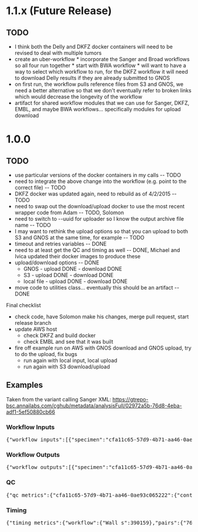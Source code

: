 # 1.1.x (Future Release)

## TODO

* I think both the Delly and DKFZ docker containers will need to be revised to deal with multiple tumors
* create an uber-workflow
      * incorporate the Sanger and Broad workflows so all four run together
      * start with BWA workflow 
      * will want to have a way to select which workflow to run, for the DKFZ workflow it will need to download Delly results if they are already submitted to GNOS
* on first run, the workflow pulls reference files from S3 and GNOS, we need a better alternative so that we don't eventually refer to broken links which would decrease the longevity of the workflow
* artifact for shared workflow modules that we can use for Sanger, DKFZ, EMBL, and maybe BWA workflows... specifically modules for upload download

# 1.0.0

## TODO

* use particular versions of the docker containers in my calls -- TODO
* need to integrate the above change into the workflow (e.g. point to the correct file) -- TODO
* DKFZ docker was updated again, need to rebuild as of 4/2/2015 -- TODO
* need to swap out the download/upload docker to use the most recent wrapper code from Adam -- TODO, Solomon
* need to switch to --uuid for uploader so I know the output archive file name -- TODO
* I may want to rethink the upload options so that you can upload to both S3 and GNOS at the same time, for example -- TODO
* timeout and retries variables -- DONE
* need to at least get the QC and timing as well -- DONE, Michael and Ivica updated their docker images to produce these
* upload/download options -- DONE
    * GNOS - upload DONE - download DONE
    * S3 - upload DONE - download DONE
    * local file - upload DONE - download DONE
* move code to utilities class... eventually this should be an artifact -- DONE

Final checklist

* check code, have Solomon make his changes, merge pull request, start release branch
* update AWS host
     * check DKFZ and build docker
     * check EMBL and see that it was built
* fire off example run on AWS with GNOS download and GNOS upload, try to do the upload, fix bugs
     * run again with local input, local upload
     * run again with S3 download/upload

## Examples

Taken from the variant calling Sanger XML: https://gtrepo-bsc.annailabs.com/cghub/metadata/analysisFull/02972a5b-76d8-4eba-adf1-5ef50880cb66

### Workflow Inputs

<pre>
{"workflow_inputs":[{"specimen":"cfa11c65-57d9-4b71-aa46-0ae93c065222","attributes":{"dcc_project_code":"CLLE-ES","submitter_donor_id":"367","submitter_sample_id":"367-01-2ND","use_cntl":"N/A","dcc_specimen_type":"Normal - blood derived","submitter_specimen_id":"367-01-2ND","analysis_url":"https://gtrepo-bsc.annailabs.com/cghub/metadata/analysisFull/61f3de20-065e-4fa8-b14d-6983d9937f6d","center_name":"BSC","analysis_id":"61f3de20-065e-4fa8-b14d-6983d9937f6d","study_ref":"icgc_pancancer"}},{"specimen":"767517f2-f94c-44bb-9af6-36b662b166ef","attributes":{"dcc_project_code":"CLLE-ES","submitter_donor_id":"367","submitter_sample_id":"367-01-6TD","use_cntl":"cfa11c65-57d9-4b71-aa46-0ae93c065222","dcc_specimen_type":"Primary tumour - blood derived (peripheral blood)","submitter_specimen_id":"367-01-6TD","analysis_url":"https://gtrepo-bsc.annailabs.com/cghub/metadata/analysisFull/6c3c7106-bf78-4ce5-bed0-601fda90b94b","center_name":"BSC","analysis_id":"6c3c7106-bf78-4ce5-bed0-601fda90b94b","study_ref":"icgc_pancancer"}}]}
</pre>

### Workflow Outputs

<pre>
{"workflow_outputs":[{"specimen":"cfa11c65-57d9-4b71-aa46-0ae93c065222","attributes":{"dcc_project_code":"CLLE-ES","submitter_donor_id":"367","submitter_sample_id":"367-01-2ND","use_cntl":"N/A","dcc_specimen_type":"Normal - blood derived","submitter_specimen_id":"367-01-2ND","analysis_url":"https://gtrepo-bsc.annailabs.com/cghub/metadata/analysisFull/61f3de20-065e-4fa8-b14d-6983d9937f6d","center_name":"BSC","analysis_id":"61f3de20-065e-4fa8-b14d-6983d9937f6d","study_ref":"icgc_pancancer"}},{"files":{"./seqware-results/767517f2-f94c-44bb-9af6-36b662b166ef.svcp_1-0-4.20150130.somatic.binnedReadCounts.tar.gz":{"workflow_version":"1.0.4","file_type":"somatic","date":"20150130","specimen":"767517f2-f94c-44bb-9af6-36b662b166ef","workflow_name":"svcp"},"./seqware-results/767517f2-f94c-44bb-9af6-36b662b166ef.svcp_1-0-4.20150130.somatic.indel.tar.gz":{"workflow_version":"1.0.4","file_type":"somatic","date":"20150130","specimen":"767517f2-f94c-44bb-9af6-36b662b166ef","workflow_name":"svcp"},"./seqware-results/767517f2-f94c-44bb-9af6-36b662b166ef.svcp_1-0-4.20150130.somatic.indel.vcf.gz.tbi":{"workflow_version":"1.0.4","file_type":"somatic","date":"20150130","specimen":"767517f2-f94c-44bb-9af6-36b662b166ef","workflow_name":"svcp"},"./seqware-results/767517f2-f94c-44bb-9af6-36b662b166ef.svcp_1-0-4.20150130.somatic.genotype.tar.gz":{"workflow_version":"1.0.4","file_type":"somatic","date":"20150130","specimen":"767517f2-f94c-44bb-9af6-36b662b166ef","workflow_name":"svcp"},"./seqware-results/767517f2-f94c-44bb-9af6-36b662b166ef.svcp_1-0-4.20150130.somatic.cnv.vcf.gz.tbi":{"workflow_version":"1.0.4","file_type":"somatic","date":"20150130","specimen":"767517f2-f94c-44bb-9af6-36b662b166ef","workflow_name":"svcp"},"./seqware-results/767517f2-f94c-44bb-9af6-36b662b166ef.svcp_1-0-4.20150130.somatic.snv_mnv.tar.gz":{"workflow_version":"1.0.4","file_type":"somatic","date":"20150130","specimen":"767517f2-f94c-44bb-9af6-36b662b166ef","workflow_name":"svcp"},"./seqware-results/767517f2-f94c-44bb-9af6-36b662b166ef.svcp_1-0-4.20150130.somatic.sv.vcf.gz.tbi":{"workflow_version":"1.0.4","file_type":"somatic","date":"20150130","specimen":"767517f2-f94c-44bb-9af6-36b662b166ef","workflow_name":"svcp"},"./seqware-results/767517f2-f94c-44bb-9af6-36b662b166ef.svcp_1-0-4.20150130.somatic.sv.tar.gz":{"workflow_version":"1.0.4","file_type":"somatic","date":"20150130","specimen":"767517f2-f94c-44bb-9af6-36b662b166ef","workflow_name":"svcp"},"./seqware-results/767517f2-f94c-44bb-9af6-36b662b166ef.svcp_1-0-4.20150130.somatic.snv_mnv.vcf.gz":{"workflow_version":"1.0.4","file_type":"somatic","date":"20150130","specimen":"767517f2-f94c-44bb-9af6-36b662b166ef","workflow_name":"svcp"},"./seqware-results/767517f2-f94c-44bb-9af6-36b662b166ef.svcp_1-0-4.20150130.somatic.imputeCounts.tar.gz":{"workflow_version":"1.0.4","file_type":"somatic","date":"20150130","specimen":"767517f2-f94c-44bb-9af6-36b662b166ef","workflow_name":"svcp"},"./seqware-results/767517f2-f94c-44bb-9af6-36b662b166ef.svcp_1-0-4.20150130.somatic.snv_mnv.vcf.gz.tbi":{"workflow_version":"1.0.4","file_type":"somatic","date":"20150130","specimen":"767517f2-f94c-44bb-9af6-36b662b166ef","workflow_name":"svcp"},"./seqware-results/767517f2-f94c-44bb-9af6-36b662b166ef.svcp_1-0-4.20150130.somatic.cnv.tar.gz":{"workflow_version":"1.0.4","file_type":"somatic","date":"20150130","specimen":"767517f2-f94c-44bb-9af6-36b662b166ef","workflow_name":"svcp"},"./seqware-results/767517f2-f94c-44bb-9af6-36b662b166ef.svcp_1-0-4.20150130.somatic.cnv.vcf.gz":{"workflow_version":"1.0.4","file_type":"somatic","date":"20150130","specimen":"767517f2-f94c-44bb-9af6-36b662b166ef","workflow_name":"svcp"},"./seqware-results/767517f2-f94c-44bb-9af6-36b662b166ef.svcp_1-0-4.20150130.somatic.verifyBamId.tar.gz":{"workflow_version":"1.0.4","file_type":"somatic","date":"20150130","specimen":"767517f2-f94c-44bb-9af6-36b662b166ef","workflow_name":"svcp"},"./seqware-results/767517f2-f94c-44bb-9af6-36b662b166ef.svcp_1-0-4.20150130.somatic.indel.vcf.gz":{"workflow_version":"1.0.4","file_type":"somatic","date":"20150130","specimen":"767517f2-f94c-44bb-9af6-36b662b166ef","workflow_name":"svcp"},"./seqware-results/767517f2-f94c-44bb-9af6-36b662b166ef.svcp_1-0-4.20150130.somatic.sv.vcf.gz":{"workflow_version":"1.0.4","file_type":"somatic","date":"20150130","specimen":"767517f2-f94c-44bb-9af6-36b662b166ef","workflow_name":"svcp"}},"specimen":"767517f2-f94c-44bb-9af6-36b662b166ef","attributes":{"dcc_project_code":"CLLE-ES","submitter_donor_id":"367","submitter_sample_id":"367-01-6TD","use_cntl":"cfa11c65-57d9-4b71-aa46-0ae93c065222","dcc_specimen_type":"Primary tumour - blood derived (peripheral blood)","submitter_specimen_id":"367-01-6TD","analysis_url":"https://gtrepo-bsc.annailabs.com/cghub/metadata/analysisFull/6c3c7106-bf78-4ce5-bed0-601fda90b94b","center_name":"BSC","analysis_id":"6c3c7106-bf78-4ce5-bed0-601fda90b94b","study_ref":"icgc_pancancer"}}]}
</pre>

### QC

<pre>
{"qc_metrics":{"cfa11c65-57d9-4b71-aa46-0ae93c065222":{"contamination":{"cfa11c65-57d9-4b71-aa46-0ae93c065222":{"by_readgroup":{"BSC:C018GACXX_1_9":{"reads_used":"174172","avg_depth":"4.94","contamination":"0.00000"},"BSC:B02W9ACXX_1_9":{"reads_used":"182465","avg_depth":"5.17","contamination":"0.00000"},"BSC:B02WGACXX_2_9":{"reads_used":"156294","avg_depth":"4.43","contamination":"0.00028"},"BSC:C018GACXX_2_9":{"reads_used":"161139","avg_depth":"4.57","contamination":"0.00000"},"BSC:B02W9ACXX_2_9":{"reads_used":"150801","avg_depth":"4.27","contamination":"0.00040"},"BSC:B02WGACXX_1_9":{"reads_used":"170077","avg_depth":"4.82","contamination":"0.00000"}},"reads_used":"994948","snps_used":"35283","avg_depth":"28.20","contamination":"0.00000"},"caller":"varifyBamId"}},"767517f2-f94c-44bb-9af6-36b662b166ef":{"sv":{"assembled":"2","groups":"92","caller":"BRASS"},"indel":{"likely_germline":"476815","all_indel":"704116","caller":"cgpPindel","passed_indel":"149"},"snv_mnv":{"real_copynumber":1,"all_somatic":"18415","caller":"CaVEMan","all_germline":"3964685","passed_somatic":"2708"},"cnv":{"NormalContamination":"0","psi":"2","solution_possible":1,"goodnessOfFit":"96.8068053107374","rho":"1","Ploidy":"1.95865473446287","caller":"ASCAT"},"genotype":{"frac_informative_genotype":"0.989130434782609","total_loci":92,"frac_matched_genotype":"1","compared_against":"cfa11c65-57d9-4b71-aa46-0ae93c065222"},"contamination":{"caller":"varifyBamId","767517f2-f94c-44bb-9af6-36b662b166ef":{"by_readgroup":{"BSC:C018GACXX_1_10":{"reads_used":"181248","avg_depth":"5.15","contamination":"0.00037"},"BSC:B02W9ACXX_2_10":{"reads_used":"162573","avg_depth":"4.62","contamination":"0.00000"},"BSC:B02W9ACXX_1_10":{"reads_used":"187648","avg_depth":"5.33","contamination":"0.00030"},"BSC:B02WGACXX_2_10":{"reads_used":"161409","avg_depth":"4.58","contamination":"0.00000"},"BSC:B02WGACXX_1_10":{"reads_used":"175150","avg_depth":"4.97","contamination":"0.00023"},"BSC:C018GACXX_2_10":{"reads_used":"176290","avg_depth":"5.01","contamination":"0.00000"}},"reads_used":"1044318","snps_used":"35222","avg_depth":"29.65","contamination":"0.00001"}},"gender":{"frac_match_gender":null,"total_loci":4,"gender_result":null,"compared_against":"cfa11c65-57d9-4b71-aa46-0ae93c065222"}}}}
</pre>

### Timing

<pre>
{"timing_metrics":{"workflow":{"Wall_s":390159},"pairs":{"767517f2-f94c-44bb-9af6-36b662b166ef":{"sv":{"detailed":{"group":[{"Wall_s":"387.37","System_s":"8.04","User_s":"411.83","Max_kb":"1315216"}],"assemble":[{"Wall_s":"209.35","System_s":"19.83","User_s":"181.55","Max_kb":"353952"}],"input":[{"Wall_s":"9809.83","System_s":"456.14","User_s":"7981.40","Max_kb":"4267936"},{"Wall_s":"8947.08","System_s":"417.08","User_s":"7185.86","Max_kb":"4268208"}],"filter":[{"Wall_s":"40.50","System_s":"2.49","User_s":"29.78","Max_kb":"201056"}],"grass":[{"Wall_s":"2.49","System_s":"0.32","User_s":"1.44","Max_kb":"183616"}],"tabix":[{"Wall_s":"59.53","System_s":"11.84","User_s":"0.54","Max_kb":"153344"}],"split":[{"Wall_s":"0.77","System_s":"0.14","User_s":"0.45","Max_kb":"153248"}]},"max_mem_mb":4169,"caller":"BRASS","total_cpu_s":16708.73},"indel":{"detailed":{"pin2vcf":[{"Wall_s":"5188.85","System_s":"57.01","User_s":"1720.77","Max_kb":"279328"},{"Wall_s":"3036.66","System_s":"33.87","User_s":"985.08","Max_kb":"286496"},{"Wall_s":"3005.88","System_s":"33.62","User_s":"999.25","Max_kb":"273040"},{"Wall_s":"2511.22","System_s":"32.59","User_s":"996.79","Max_kb":"273008"},{"Wall_s":"1923.34","System_s":"27.45","User_s":"829.93","Max_kb":"273072"},{"Wall_s":"2169.80","System_s":"22.51","User_s":"683.74","Max_kb":"273328"},{"Wall_s":"1838.51","System_s":"20.84","User_s":"615.40","Max_kb":"284000"},{"Wall_s":"1834.87","System_s":"20.90","User_s":"672.57","Max_kb":"312448"},{"Wall_s":"1503.28","System_s":"18.12","User_s":"544.85","Max_kb":"282832"},{"Wall_s":"1655.31","System_s":"21.14","User_s":"627.31","Max_kb":"276800"},{"Wall_s":"985.48","System_s":"12.38","User_s":"416.57","Max_kb":"277568"},{"Wall_s":"5463.50","System_s":"64.22","User_s":"1789.82","Max_kb":"291648"},{"Wall_s":"954.58","System_s":"12.93","User_s":"379.07","Max_kb":"274464"},{"Wall_s":"726.04","System_s":"12.10","User_s":"447.45","Max_kb":"273856"},{"Wall_s":"397.48","System_s":"6.70","User_s":"209.34","Max_kb":"272720"},{"Wall_s":"4384.58","System_s":"54.86","User_s":"1493.01","Max_kb":"275008"},{"Wall_s":"4469.99","System_s":"55.49","User_s":"1613.38","Max_kb":"275552"},{"Wall_s":"4011.91","System_s":"46.09","User_s":"1329.31","Max_kb":"281568"},{"Wall_s":"4151.95","System_s":"50.85","User_s":"1379.02","Max_kb":"272976"},{"Wall_s":"3398.46","System_s":"42.43","User_s":"1209.44","Max_kb":"283488"},{"Wall_s":"3745.23","System_s":"41.46","User_s":"1213.73","Max_kb":"309456"},{"Wall_s":"2495.11","System_s":"29.55","User_s":"848.94","Max_kb":"273472"},{"Wall_s":"901.52","System_s":"14.98","User_s":"508.01","Max_kb":"308448"},{"Wall_s":"805.80","System_s":"10.34","User_s":"732.68","Max_kb":"344672"}],"input":[{"Wall_s":"14015.88","System_s":"1390.22","User_s":"41063.43","Max_kb":"16516288"},{"Wall_s":"13040.98","System_s":"1277.41","User_s":"37988.79","Max_kb":"16458320"}],"pindel":[{"Wall_s":"3568.59","System_s":"24.52","User_s":"3535.40","Max_kb":"12291504"}],"merge":[{"Wall_s":"271.91","System_s":"17.47","User_s":"165.12","Max_kb":"4332336"}],"flag":[{"Wall_s":"874.18","System_s":"12.24","User_s":"802.33","Max_kb":"143776"}]},"max_mem_mb":16130,"caller":"cgpPindel","total_cpu_s":109264.82},"snv_mnv":{"detailed":{"":[{"Wall_s":"82.70","System_s":"3.92","User_s":"78.62","Max_kb":"114352"}],"setup":[{"Wall_s":"45.50","System_s":"7.12","User_s":"29.86","Max_kb":"114368"}],"merge":[{"Wall_s":"12.20","System_s":"1.26","User_s":"2.73","Max_kb":"114352"}],"estep":[{"Wall_s":"81806.99","System_s":"1085.41","User_s":"629026.71","Max_kb":"6506464"}],"mstep":[{"Wall_s":"23889.38","System_s":"1760.53","User_s":"180441.62","Max_kb":"6497696"}],"flag":[{"Wall_s":"49563.33","System_s":"78.58","User_s":"1308.60","Max_kb":"366368"}],"split":[{"Wall_s":"2370.23","System_s":"25.04","User_s":"240.03","Max_kb":"188128"},{"Wall_s":"2752.53","System_s":"29.92","User_s":"268.89","Max_kb":"182384"},{"Wall_s":"1960.10","System_s":"24.18","User_s":"217.08","Max_kb":"176304"},{"Wall_s":"2438.31","System_s":"26.67","User_s":"226.25","Max_kb":"184080"},{"Wall_s":"1628.73","System_s":"21.28","User_s":"200.25","Max_kb":"177424"},{"Wall_s":"1944.10","System_s":"21.35","User_s":"191.11","Max_kb":"210752"},{"Wall_s":"1213.65","System_s":"17.30","User_s":"167.68","Max_kb":"181104"},{"Wall_s":"1772.03","System_s":"18.34","User_s":"161.98","Max_kb":"195696"},{"Wall_s":"1109.22","System_s":"15.23","User_s":"127.75","Max_kb":"179152"},{"Wall_s":"1145.59","System_s":"16.16","User_s":"146.68","Max_kb":"186976"},{"Wall_s":"1489.71","System_s":"15.44","User_s":"140.76","Max_kb":"176512"},{"Wall_s":"575.14","System_s":"14.88","User_s":"138.58","Max_kb":"174960"},{"Wall_s":"658.13","System_s":"12.02","User_s":"105.35","Max_kb":"173168"},{"Wall_s":"948.16","System_s":"10.98","User_s":"92.72","Max_kb":"173408"},{"Wall_s":"898.82","System_s":"9.92","User_s":"86.17","Max_kb":"172912"},{"Wall_s":"835.92","System_s":"10.81","User_s":"91.41","Max_kb":"511232"},{"Wall_s":"698.17","System_s":"8.15","User_s":"71.27","Max_kb":"177712"},{"Wall_s":"774.21","System_s":"9.40","User_s":"81.94","Max_kb":"175616"},{"Wall_s":"480.55","System_s":"5.54","User_s":"48.11","Max_kb":"173136"},{"Wall_s":"482.36","System_s":"6.29","User_s":"58.71","Max_kb":"173984"},{"Wall_s":"185.75","System_s":"4.62","User_s":"40.38","Max_kb":"184272"},{"Wall_s":"136.53","System_s":"3.12","User_s":"28.64","Max_kb":"171568"},{"Wall_s":"288.69","System_s":"10.86","User_s":"89.35","Max_kb":"179152"},{"Wall_s":"142.75","System_s":"3.20","User_s":"23.76","Max_kb":"171296"},{"Wall_s":"0.47","System_s":"0.09","User_s":"0.36","Max_kb":"114352"},{"Wall_s":"1.23","System_s":"0.11","User_s":"0.38","Max_kb":"114352"},{"Wall_s":"1.37","System_s":"0.09","User_s":"0.38","Max_kb":"114352"},{"Wall_s":"0.46","System_s":"0.07","User_s":"0.37","Max_kb":"114352"},{"Wall_s":"1.23","System_s":"0.13","User_s":"0.36","Max_kb":"114352"},{"Wall_s":"0.47","System_s":"0.04","User_s":"0.37","Max_kb":"114352"},{"Wall_s":"0.50","System_s":"0.12","User_s":"0.36","Max_kb":"114352"},{"Wall_s":"0.51","System_s":"0.10","User_s":"0.38","Max_kb":"114352"},{"Wall_s":"0.48","System_s":"0.07","User_s":"0.40","Max_kb":"114352"},{"Wall_s":"0.51","System_s":"0.10","User_s":"0.39","Max_kb":"114352"},{"Wall_s":"0.50","System_s":"0.06","User_s":"0.43","Max_kb":"114352"},{"Wall_s":"0.56","System_s":"0.11","User_s":"0.40","Max_kb":"114352"},{"Wall_s":"0.51","System_s":"0.10","User_s":"0.39","Max_kb":"114352"},{"Wall_s":"0.50","System_s":"0.12","User_s":"0.36","Max_kb":"114352"},{"Wall_s":"0.53","System_s":"0.15","User_s":"0.35","Max_kb":"114352"},{"Wall_s":"0.52","System_s":"0.11","User_s":"0.38","Max_kb":"114352"},{"Wall_s":"0.53","System_s":"0.11","User_s":"0.39","Max_kb":"114352"},{"Wall_s":"0.50","System_s":"0.08","User_s":"0.38","Max_kb":"114352"},{"Wall_s":"0.52","System_s":"0.12","User_s":"0.37","Max_kb":"114352"},{"Wall_s":"0.50","System_s":"0.09","User_s":"0.39","Max_kb":"114352"},{"Wall_s":"0.53","System_s":"0.09","User_s":"0.39","Max_kb":"114368"},{"Wall_s":"0.49","System_s":"0.08","User_s":"0.40","Max_kb":"114352"},{"Wall_s":"0.53","System_s":"0.06","User_s":"0.43","Max_kb":"114352"},{"Wall_s":"0.54","System_s":"0.10","User_s":"0.41","Max_kb":"114352"},{"Wall_s":"0.53","System_s":"0.10","User_s":"0.39","Max_kb":"114352"},{"Wall_s":"0.53","System_s":"0.09","User_s":"0.41","Max_kb":"114352"},{"Wall_s":"0.47","System_s":"0.08","User_s":"0.37","Max_kb":"114352"},{"Wall_s":"0.52","System_s":"0.10","User_s":"0.38","Max_kb":"114352"},{"Wall_s":"0.49","System_s":"0.09","User_s":"0.37","Max_kb":"114352"},{"Wall_s":"0.47","System_s":"0.07","User_s":"0.38","Max_kb":"114352"},{"Wall_s":"0.52","System_s":"0.10","User_s":"0.40","Max_kb":"114352"},{"Wall_s":"0.54","System_s":"0.12","User_s":"0.41","Max_kb":"114352"},{"Wall_s":"2.51","System_s":"0.16","User_s":"0.41","Max_kb":"114352"},{"Wall_s":"2.60","System_s":"0.50","User_s":"1.89","Max_kb":"114352"},{"Wall_s":"0.72","System_s":"0.17","User_s":"0.49","Max_kb":"114352"},{"Wall_s":"2.64","System_s":"0.15","User_s":"0.57","Max_kb":"114352"},{"Wall_s":"2.54","System_s":"0.44","User_s":"1.62","Max_kb":"114352"},{"Wall_s":"2.71","System_s":"0.53","User_s":"1.86","Max_kb":"114352"},{"Wall_s":"2.50","System_s":"0.14","User_s":"0.44","Max_kb":"114352"},{"Wall_s":"0.49","System_s":"0.12","User_s":"0.35","Max_kb":"114352"},{"Wall_s":"0.52","System_s":"0.12","User_s":"0.36","Max_kb":"114352"},{"Wall_s":"0.50","System_s":"0.10","User_s":"0.37","Max_kb":"114352"},{"Wall_s":"0.49","System_s":"0.13","User_s":"0.34","Max_kb":"114352"},{"Wall_s":"0.49","System_s":"0.12","User_s":"0.34","Max_kb":"114368"},{"Wall_s":"0.50","System_s":"0.14","User_s":"0.34","Max_kb":"114352"},{"Wall_s":"0.51","System_s":"0.11","User_s":"0.38","Max_kb":"114352"},{"Wall_s":"1.22","System_s":"0.17","User_s":"0.43","Max_kb":"114352"},{"Wall_s":"1.28","System_s":"0.15","User_s":"0.46","Max_kb":"114352"},{"Wall_s":"1.29","System_s":"0.36","User_s":"0.85","Max_kb":"114352"},{"Wall_s":"1.28","System_s":"0.19","User_s":"0.43","Max_kb":"114352"},{"Wall_s":"1.24","System_s":"0.15","User_s":"0.47","Max_kb":"114352"},{"Wall_s":"1.27","System_s":"0.19","User_s":"0.42","Max_kb":"114352"},{"Wall_s":"1.39","System_s":"0.36","User_s":"1.02","Max_kb":"114352"},{"Wall_s":"0.52","System_s":"0.08","User_s":"0.41","Max_kb":"114352"},{"Wall_s":"0.51","System_s":"0.12","User_s":"0.38","Max_kb":"114352"},{"Wall_s":"0.52","System_s":"0.11","User_s":"0.38","Max_kb":"114352"},{"Wall_s":"0.52","System_s":"0.10","User_s":"0.40","Max_kb":"114352"},{"Wall_s":"0.53","System_s":"0.14","User_s":"0.36","Max_kb":"114352"},{"Wall_s":"0.53","System_s":"0.12","User_s":"0.38","Max_kb":"114368"},{"Wall_s":"0.54","System_s":"0.15","User_s":"0.36","Max_kb":"114352"},{"Wall_s":"0.61","System_s":"0.13","User_s":"0.43","Max_kb":"170288"},{"Wall_s":"0.40","System_s":"0.07","User_s":"0.32","Max_kb":"114352"}]},"max_mem_mb":6354,"caller":"CaVEMan","total_cpu_s":817248.67},"cnv":{"detailed":{"":[{"Wall_s":"5892.52","System_s":"175.15","User_s":"3641.53","Max_kb":"199744"}],"ascat":[{"Wall_s":"1362.21","System_s":"6.23","User_s":"1347.38","Max_kb":"11856144"}],"finalise":[{"Wall_s":"1.51","System_s":"0.43","User_s":"0.70","Max_kb":"123392"}]},"max_mem_mb":11579,"caller":"ASCAT","total_cpu_s":5171.42},"binCounts":{"detailed":{"tumour":[{"Wall_s":"3284.42","System_s":"47.18","User_s":"2620.47","Max_kb":"164704"},{"Wall_s":"2852.65","System_s":"41.03","User_s":"2198.09","Max_kb":"164528"},{"Wall_s":"2781.83","System_s":"40.12","User_s":"2181.42","Max_kb":"164336"},{"Wall_s":"2507.51","System_s":"39.31","User_s":"2047.71","Max_kb":"165728"},{"Wall_s":"2455.72","System_s":"36.93","User_s":"1949.70","Max_kb":"172208"},{"Wall_s":"2157.27","System_s":"32.88","User_s":"1712.62","Max_kb":"164432"},{"Wall_s":"2078.89","System_s":"31.49","User_s":"1648.90","Max_kb":"164448"},{"Wall_s":"1575.40","System_s":"25.42","User_s":"1339.08","Max_kb":"166320"},{"Wall_s":"1676.00","System_s":"26.85","User_s":"1457.94","Max_kb":"166496"},{"Wall_s":"1648.25","System_s":"27.84","User_s":"1457.57","Max_kb":"166496"},{"Wall_s":"1590.60","System_s":"27.33","User_s":"1450.78","Max_kb":"166384"},{"Wall_s":"1280.53","System_s":"21.94","User_s":"1167.52","Max_kb":"166320"},{"Wall_s":"1103.94","System_s":"19.76","User_s":"997.25","Max_kb":"166528"},{"Wall_s":"999.93","System_s":"17.50","User_s":"912.12","Max_kb":"166400"},{"Wall_s":"1009.46","System_s":"18.96","User_s":"909.95","Max_kb":"166288"},{"Wall_s":"842.13","System_s":"15.09","User_s":"751.17","Max_kb":"166512"},{"Wall_s":"967.21","System_s":"17.72","User_s":"885.21","Max_kb":"166512"},{"Wall_s":"541.34","System_s":"9.80","User_s":"494.46","Max_kb":"166368"},{"Wall_s":"721.69","System_s":"12.70","User_s":"657.75","Max_kb":"166368"},{"Wall_s":"483.58","System_s":"8.35","User_s":"449.64","Max_kb":"166720"},{"Wall_s":"375.41","System_s":"5.88","User_s":"347.12","Max_kb":"166336"},{"Wall_s":"1097.38","System_s":"22.26","User_s":"996.41","Max_kb":"166512"},{"Wall_s":"282.87","System_s":"5.08","User_s":"254.80","Max_kb":"167104"},{"Wall_s":"52.95","System_s":"0.26","User_s":"50.55","Max_kb":"158240"}]},"max_mem_mb":169,"caller":"binCounts","total_cpu_s":29489.91},"bbAllele":{"detailed":{"merge":[{"Wall_s":"211.23","System_s":"9.98","User_s":"92.87","Max_kb":"70752"}],"tumour":[{"Wall_s":"12982.95","System_s":"161.81","User_s":"11664.51","Max_kb":"446192"},{"Wall_s":"14610.09","System_s":"186.05","User_s":"13251.50","Max_kb":"482944"},{"Wall_s":"12486.03","System_s":"159.33","User_s":"11286.47","Max_kb":"417376"},{"Wall_s":"12783.34","System_s":"160.81","User_s":"11579.72","Max_kb":"413984"},{"Wall_s":"11102.96","System_s":"140.12","User_s":"10295.47","Max_kb":"389488"},{"Wall_s":"10588.21","System_s":"131.75","User_s":"9831.79","Max_kb":"376064"},{"Wall_s":"9355.34","System_s":"120.71","User_s":"8699.85","Max_kb":"351344"},{"Wall_s":"9478.02","System_s":"118.71","User_s":"8851.84","Max_kb":"348768"},{"Wall_s":"6893.78","System_s":"88.92","User_s":"6386.97","Max_kb":"284448"},{"Wall_s":"7759.31","System_s":"98.22","User_s":"7226.06","Max_kb":"311792"},{"Wall_s":"7939.16","System_s":"101.36","User_s":"7384.58","Max_kb":"313312"},{"Wall_s":"7757.12","System_s":"101.63","User_s":"7189.68","Max_kb":"304928"},{"Wall_s":"6030.81","System_s":"75.96","User_s":"5654.04","Max_kb":"250352"},{"Wall_s":"5221.66","System_s":"66.08","User_s":"4886.36","Max_kb":"236592"},{"Wall_s":"4640.45","System_s":"59.06","User_s":"4309.49","Max_kb":"221568"},{"Wall_s":"4527.54","System_s":"57.55","User_s":"4248.05","Max_kb":"231984"},{"Wall_s":"3764.70","System_s":"49.19","User_s":"3530.11","Max_kb":"211184"},{"Wall_s":"4649.49","System_s":"58.55","User_s":"4376.57","Max_kb":"216400"},{"Wall_s":"2688.92","System_s":"37.46","User_s":"2514.22","Max_kb":"183136"},{"Wall_s":"3258.58","System_s":"40.94","User_s":"3045.77","Max_kb":"188688"},{"Wall_s":"2187.44","System_s":"28.62","User_s":"2046.34","Max_kb":"147840"},{"Wall_s":"1613.34","System_s":"20.96","User_s":"1510.59","Max_kb":"145088"},{"Wall_s":"3234.63","System_s":"43.41","User_s":"3013.30","Max_kb":"241040"}]},"max_mem_mb":472,"caller":"bbAllele","total_cpu_s":154993.33}}}}}
</pre>
